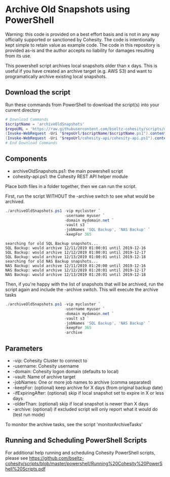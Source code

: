 # Archive Old Snapshots using PowerShell

Warning: this code is provided on a best effort basis and is not in any way officially supported or sanctioned by Cohesity. The code is intentionally kept simple to retain value as example code. The code in this repository is provided as-is and the author accepts no liability for damages resulting from its use.

This powershell script archives local snapshots older than x days. This is useful if you have created an archive target (e.g. AWS S3) and want to programatically archive existing local snapshots.

## Download the script

Run these commands from PowerShell to download the script(s) into your current directory

```powershell
# Download Commands
$scriptName = 'archiveOldSnapshots'
$repoURL = 'https://raw.githubusercontent.com/bseltz-cohesity/scripts/master/powershell'
(Invoke-WebRequest -Uri "$repoUrl/$scriptName/$scriptName.ps1").content | Out-File "$scriptName.ps1"; (Get-Content "$scriptName.ps1") | Set-Content "$scriptName.ps1"
(Invoke-WebRequest -Uri "$repoUrl/cohesity-api/cohesity-api.ps1").content | Out-File cohesity-api.ps1; (Get-Content cohesity-api.ps1) | Set-Content cohesity-api.ps1
# End Download Commands
```

## Components

* archiveOldSnapshots.ps1: the main powershell script
* cohesity-api.ps1: the Cohesity REST API helper module

Place both files in a folder together, then we can run the script.

First, run the script WITHOUT the -archive switch to see what would be archived.

```powershell
./archiveOldSnapshots.ps1 -vip mycluster `
                          -username myuser `
                          -domain mydomain.net `
                          -vault s3 `
                          -jobNames 'SQL Backup', 'NAS Backup' `
                          -keepFor 365
```

```text
searching for old SQL Backup snapshots...
SQL Backup: would archive 12/11/2019 01:00:01 until 2019-12-16
SQL Backup: would archive 12/12/2019 01:00:01 until 2019-12-17
SQL Backup: would archive 12/13/2019 01:00:01 until 2019-12-18
searching for old NAS Backup snapshots...
NAS Backup: would archive 12/11/2019 01:20:00 until 2019-12-16
NAS Backup: would archive 12/12/2019 01:20:01 until 2019-12-17
NAS Backup: would archive 12/13/2019 01:20:01 until 2019-12-18
```

Then, if you're happy with the list of snapshots that will be archived, run the script again and include the -archive switch. This will execute the archive tasks

```powershell
./archiveOldSnapshots.ps1 -vip mycluster `
                          -username myuser `
                          -domain mydomain.net `
                          -vault s3 `
                          -jobNames 'SQL Backup', 'NAS Backup' `
                          -keepFor 365
                          -archive
```

## Parameters

* -vip: Cohesity Cluster to connect to
* -username: Cohesity username
* -domain: Cohesity logon domain (defaults to local)
* -vault: Name of archive target
* -jobNames: One or more job names to archive (comma separated)
* -keepFor: (optional) keep archive for X days (from original backup date)
* -ifExpiringAfter: (optional) skip if local snapshot set to expire in X or less days
* -olderThan: (optional) skip if local snapshot is newer than X days
* -archive: (optional) if excluded script will only report what it would do (test run mode)

To monitor the archive tasks, see the script 'monitorArchiveTasks'

## Running and Scheduling PowerShell Scripts

For additional help running and scheduling Cohesity PowerShell scripts, please see <https://github.com/bseltz-cohesity/scripts/blob/master/powershell/Running%20Cohesity%20PowerShell%20Scripts.pdf>
